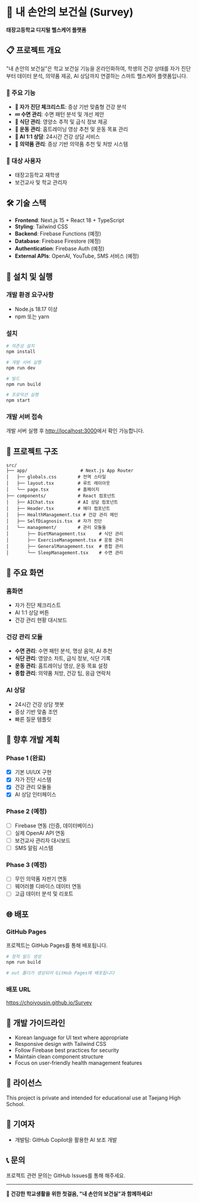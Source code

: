 # 🏥 내 손안의 보건실 (Survey)

**태장고등학교 디지털 헬스케어 플랫폼**

## 📋 프로젝트 개요

"내 손안의 보건실"은 학교 보건실 기능을 온라인화하여, 학생의 건강 상태를 자가 진단부터 데이터 분석, 의약품 제공, AI 상담까지 연결하는 스마트 헬스케어 플랫폼입니다.

### 🎯 주요 기능

- **🧾 자가 진단 체크리스트**: 증상 기반 맞춤형 건강 분석
- **💤 수면 관리**: 수면 패턴 분석 및 개선 제안
- **🍱 식단 관리**: 영양소 추적 및 급식 정보 제공
- **🏃 운동 관리**: 홈트레이닝 영상 추천 및 운동 목표 관리
- **🤖 AI 1:1 상담**: 24시간 건강 상담 서비스
- **💊 의약품 관리**: 증상 기반 의약품 추천 및 처방 시스템

### 🏫 대상 사용자

- 태장고등학교 재학생
- 보건교사 및 학교 관리자

## 🛠️ 기술 스택

- **Frontend**: Next.js 15 + React 18 + TypeScript
- **Styling**: Tailwind CSS
- **Backend**: Firebase Functions (예정)
- **Database**: Firebase Firestore (예정)
- **Authentication**: Firebase Auth (예정)
- **External APIs**: OpenAI, YouTube, SMS 서비스 (예정)

## 🚀 설치 및 실행

### 개발 환경 요구사항

- Node.js 18.17 이상
- npm 또는 yarn

### 설치

```bash
# 의존성 설치
npm install

# 개발 서버 실행
npm run dev

# 빌드
npm run build

# 프로덕션 실행
npm start
```

### 개발 서버 접속

개발 서버 실행 후 [http://localhost:3000](http://localhost:3000)에서 확인 가능합니다.

## 📁 프로젝트 구조

```
src/
├── app/                    # Next.js App Router
│   ├── globals.css        # 전역 스타일
│   ├── layout.tsx         # 루트 레이아웃
│   └── page.tsx           # 홈페이지
├── components/            # React 컴포넌트
│   ├── AIChat.tsx         # AI 상담 컴포넌트
│   ├── Header.tsx         # 헤더 컴포넌트
│   ├── HealthManagement.tsx # 건강 관리 메인
│   ├── SelfDiagnosis.tsx  # 자가 진단
│   └── management/        # 관리 모듈들
│       ├── DietManagement.tsx     # 식단 관리
│       ├── ExerciseManagement.tsx # 운동 관리
│       ├── GeneralManagement.tsx  # 종합 관리
│       └── SleepManagement.tsx    # 수면 관리
```

## 🎨 주요 화면

### 홈화면
- 자가 진단 체크리스트
- AI 1:1 상담 버튼
- 건강 관리 현황 대시보드

### 건강 관리 모듈
- **수면 관리**: 수면 패턴 분석, 명상 음악, AI 추천
- **식단 관리**: 영양소 차트, 급식 정보, 식단 기록
- **운동 관리**: 홈트레이닝 영상, 운동 목표 설정
- **종합 관리**: 의약품 처방, 건강 팁, 응급 연락처

### AI 상담
- 24시간 건강 상담 챗봇
- 증상 기반 맞춤 조언
- 빠른 질문 템플릿

## 🔮 향후 개발 계획

### Phase 1 (완료)
- [x] 기본 UI/UX 구현
- [x] 자가 진단 시스템
- [x] 건강 관리 모듈들
- [x] AI 상담 인터페이스

### Phase 2 (예정)
- [ ] Firebase 연동 (인증, 데이터베이스)
- [ ] 실제 OpenAI API 연동
- [ ] 보건교사 관리자 대시보드
- [ ] SMS 알림 시스템

### Phase 3 (예정)
- [ ] 무인 의약품 자판기 연동
- [ ] 웨어러블 디바이스 데이터 연동
- [ ] 고급 데이터 분석 및 리포트

## 🌐 배포

### GitHub Pages
프로젝트는 GitHub Pages를 통해 배포됩니다.

```bash
# 정적 빌드 생성
npm run build

# out 폴더가 생성되어 GitHub Pages에 배포됩니다
```

### 배포 URL
https://choiyousin.github.io/Survey

## 🔧 개발 가이드라인

- Korean language for UI text where appropriate
- Responsive design with Tailwind CSS
- Follow Firebase best practices for security
- Maintain clean component structure
- Focus on user-friendly health management features

## 📄 라이선스

This project is private and intended for educational use at Taejang High School.

## 👥 기여자

- 개발팀: GitHub Copilot을 활용한 AI 보조 개발

## 📞 문의

프로젝트 관련 문의는 GitHub Issues를 통해 해주세요.

---

**🏥 건강한 학교생활을 위한 첫걸음, "내 손안의 보건실"과 함께하세요!**
